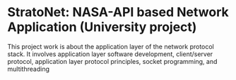 # StratoNet: NASA-API based Network Application (University project)
This project work is about the application layer of the network protocol stack. It involves application layer software development, client/server protocol, application layer protocol principles, socket programming, and multithreading
